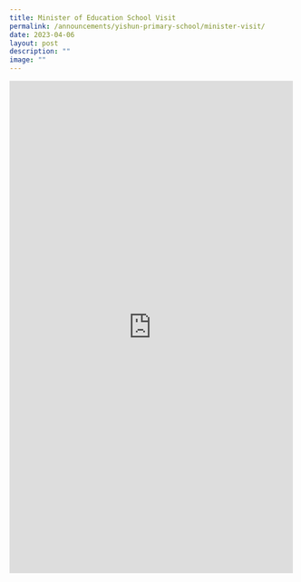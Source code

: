 ```yaml
---
title: Minister of Education School Visit
permalink: /announcements/yishun-primary-school/minister-visit/
date: 2023-04-06
layout: post
description: ""
image: ""
---
```

<iframe allow="autoplay; clipboard-write; encrypted-media; picture-in-picture; web-share" allowfullscreen="true" frameborder="0" scrolling="no" style="border:none;overflow:hidden" height="869" width="500" src="https://www.facebook.com/plugins/post.php?href=https%3A%2F%2Fwww.facebook.com%2Fyishunprimaryschool%2Fposts%2Fpfbid02saBmDJdJucuw4zumv8FCEU9sBCgYjB7ieJjnbJEm6WvGLY5fb599rqapDmHbDEMNl&amp;show_text=true&amp;width=500"></iframe>